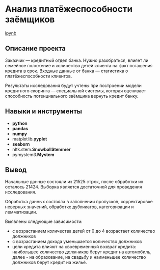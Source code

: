 # Анализ платёжеспособности заёмщиков

[ipynb](https://github.com/volovik-denis/Yandex-Practicum/blob/DA-02-Bank-credit-scoring/Исследование%20надёжности%20заёмщиков.ipynb)

## Описание проекта

Заказчик — кредитный отдел банка. Нужно разобраться, влияет ли семейное положение и количество детей клиента на факт погашения кредита в срок. Входные данные от банка — статистика о платёжеспособности клиентов.

Результаты исследования будут учтены при построении модели кредитного скоринга — специальной системы, которая оценивает способность потенциального заёмщика вернуть кредит банку.

## Навыки и инструменты

- **python**
- **pandas**
- **numpy**
- matplotlib.**pyplot**
- **seaborn**
- nltk.stem.**SnowballStemmer**
- pymystem3.**Mystem**



## Вывод

Начальные данные состояли из 21525 строк, после обработки их осталось 21424. Выборка является достаточной для проведения исследования.

Обработка данных состояла в заполнении пропусков, корректировке неверных значений, обработке дубликатов, категоризации и лемматизации.

Выявлены следующие зависимости:

- с возрастанием количества детей от 0 до 4 возрастает количество должников
- с возрастанием дохода уменьшается количество должников
- цели кредита влияют на своевременный возврат кредита: наибольшее количество должников берут кредит на автомобиль, далее - на образование, на свадьбу и наименьшее количество должников берут кредит на жильё.
